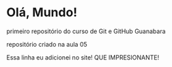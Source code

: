 # Olá, Mundo!
 primeiro repositório do curso de Git e GitHub Guanabara

 repositório criado na aula 05

Essa linha eu adicionei no site! QUE IMPRESIONANTE!
